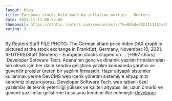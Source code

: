 ```yaml
--- 
layout: blog
title: European stocks held back by inflation worries - Reuters
date: 2021-11-11 08:53:00
thumbnail: https://static.reuters.com/resources/r/?m=02&d=20211111&t=2&i=1581009464&r=LYNXMPEHAA0FQ&w=800
rating: 3
---
```

By Reuters Staff
FILE PHOTO: The German share price index DAX graph is pictured at the stock exchange in Frankfurt, Germany, November 10, 2021. REUTERS/Staff
(Reuters) - European stocks slipped on … [+997 chars]</br>&nbsp;Developer Software Tech. Adana'nın genç ve dinamik yazılım firmalarından biri olmak için her daim kendini geliştiren yazılım konusunda yaratıcı ve güvenilir projeler üreten bir yazılım firmasıdır. Hazır altyapılı sistemler kullanmak yerine DevCMS web içerik yönetim sistemiyle altyapımızı kendimiz oluşturuyoruz. Developer Software Tech. web tabanlı özel yazılımlar ile teknik yeterliliği yüksek ve kaliteli altyapısı ile, uzun ömürlü ve güvenli yazılımlar geliştirme hususunu kendine ilke edinmiştir.<a href="https://www.developerbilisim.com/">developer</a>